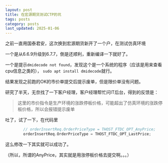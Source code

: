 ```yaml
---
layout: post
title: 在宏源期货测试CTP的坑
tags: posts
category: posts
last_updated: 2025-01-06
---
```


之前一直用国泰君安，这次换到宏源期货新开了一个户，在测试仿真环境

一个是从6.6.9升级到6.7.7，倒是还顺利，重新编译一下就好了。

一个是提示```dmidecode not found```，发现这个是一个系统的程序（应该是用来查看cpu信息之类的），
```sudo apt install dmidecode```就行。

结果发现之前跑的OK的市价单提交后提示废单，但是限价单没有问题。

研究了半天，无奈找了一下客户经理，客户经理帮忙问IT后台，得到的反馈是：

> 这里的市价指令是生产环境的涨跌停板价格，可能超出了仿真环境的涨跌停板价格，所以会报错提示废单

吐了，试了一下，在代码里

```cpp
        // orderInsertReq.OrderPriceType = THOST_FTDC_OPT_AnyPrice;
        orderInsertReq.OrderPriceType = THOST_FTDC_OPT_LastPrice;
```

这么修改一下其实就可以成功了。

（所以，所谓的AnyPrice，其实就是用涨停板价格去提交啊。。。）